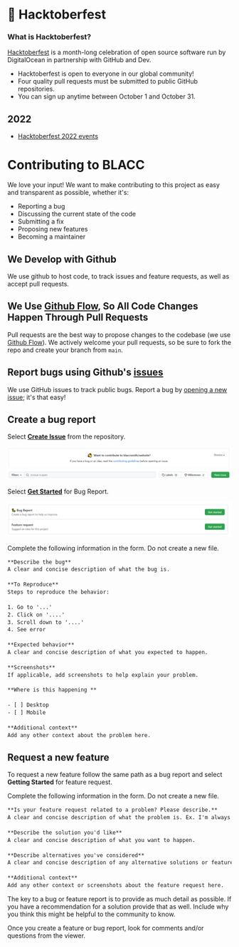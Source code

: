 # 🙌 Hacktoberfest

### What is Hacktoberfest?

[Hacktoberfest](https://hacktoberfest.digitalocean.com) is a month-long celebration of open source software run by DigitalOcean in partnership with GitHub and Dev.

-   Hacktoberfest is open to everyone in our global community!
-   Four quality pull requests must be submitted to public GitHub repositories.
-   You can sign up anytime between October 1 and October 31.

## 2022

-   [Hacktoberfest 2022 events](https://hacktoberfest.digitalocean.com/events)

# Contributing to BLACC

We love your input! We want to make contributing to this project as easy and transparent as possible, whether it's:

-   Reporting a bug
-   Discussing the current state of the code
-   Submitting a fix
-   Proposing new features
-   Becoming a maintainer

## We Develop with Github

We use github to host code, to track issues and feature requests, as well as accept pull requests.

## We Use [Github Flow](https://guides.github.com/introduction/flow/index.html), So All Code Changes Happen Through Pull Requests

Pull requests are the best way to propose changes to the codebase (we use [Github Flow](https://guides.github.com/introduction/flow/index.html)). We actively welcome your pull requests, so be sure to fork the repo and create your branch from `main`.

## Report bugs using Github's [issues](https://github.com/blaccsmith/blaccsmith/issues)

We use GitHub issues to track public bugs. Report a bug by [opening a new issue](https://github.com/blaccsmith/blaccsmith/issues/new/choose); it's that easy!

## Create a bug report

Select [**Create Issue**](https://github.com/blaccsmith/blaccsmith/issues) from the repository.

![Select button for issue](/.github/new-issue.png)

Select [**Get Started**](https://github.com/blaccsmith/blaccsmith/issues) for Bug Report.

![Select button for bug report](/.github/bug-and-feature-request.png)

Complete the following information in the form. Do not create a new file.

```txt
**Describe the bug**
A clear and concise description of what the bug is.

**To Reproduce**
Steps to reproduce the behavior:

1. Go to '...'
2. Click on '....'
3. Scroll down to '....'
4. See error

**Expected behavior**
A clear and concise description of what you expected to happen.

**Screenshots**
If applicable, add screenshots to help explain your problem.

**Where is this happening **

- [ ] Desktop
- [ ] Mobile

**Additional context**
Add any other context about the problem here.
```

## Request a new feature

To request a new feature follow the same path as a bug report and select **Getting Started** for feature request.

Complete the following information in the form. Do not create a new file.

```txt
**Is your feature request related to a problem? Please describe.**
A clear and concise description of what the problem is. Ex. I'm always frustrated when [...]

**Describe the solution you'd like**
A clear and concise description of what you want to happen.

**Describe alternatives you've considered**
A clear and concise description of any alternative solutions or features you've considered.

**Additional context**
Add any other context or screenshots about the feature request here.
```

The key to a bug or feature report is to provide as much detail as possible. If you have a recommendation for a solution provide that as well. Include why you think this might be helpful to the community to know.

Once you create a feature or bug report, look for comments and/or questions from the viewer.
